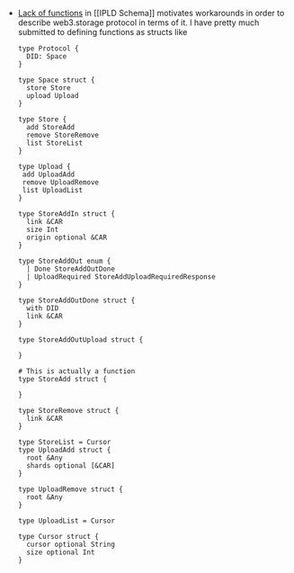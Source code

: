 - [Lack of functions](https://github.com/ipld/ipld/issues/263) in [[IPLD Schema]] motivates workarounds in order to describe web3.storage protocol in terms of it. I have pretty much submitted to defining functions as structs like
  
  ```ipldsch
  type Protocol {
    DID: Space
  }
  
  type Space struct {
    store Store
    upload Upload
  }
  
  type Store {
    add StoreAdd
    remove StoreRemove
    list StoreList
  }
  
  type Upload {
   add UploadAdd
   remove UploadRemove
   list UploadList
  }
  
  type StoreAddIn struct {
    link &CAR
    size Int
    origin optional &CAR
  }
  
  type StoreAddOut enum {
    | Done StoreAddOutDone 
    | UploadRequired StoreAddUploadRequiredResponse
  }
  
  type StoreAddOutDone struct {
    with DID
    link &CAR
  }
  
  type StoreAddOutUpload struct {
  
  }
  
  # This is actually a function
  type StoreAdd struct {
  
  }
  
  type StoreRemove struct {
    link &CAR
  }
  
  type StoreList = Cursor
  type UploadAdd struct {
    root &Any
    shards optional [&CAR]
  }
  
  type UploadRemove struct {
    root &Any
  }
  
  type UploadList = Cursor
  
  type Cursor struct {
    cursor optional String
    size optional Int
  }
  ```